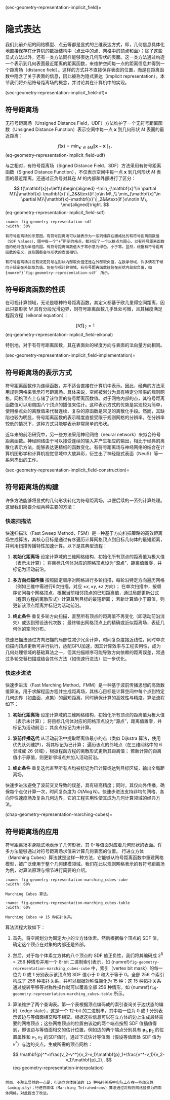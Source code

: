 (sec-geometry-representation-implicit_field)=
# 隐式表达

我们此前介绍的网格模型、点云等都是显式的三维表达方式，即，几何信息具体化地直接保存在计算机的数据结构中（点云中的点、网格中的顶点和面）；除了这些显式方法以外，还有一类方法同样能够表达几何形状的表面。这一类方法通过构造一个表示到几何表面最近距离的距离函数，来维护空间每一点的距离信息并得到一个距离场（distance field）。这样的方式并不直接保存表面的位置，而是在距离函数中隐含了关于表面的信息，因此被称为隐式表达（implicit representation）。本节我们将介绍符号距离场的概念，并讨论其在计算机中的实现。

(sec-geometry-representation-implicit_field-df)=
## 符号距离场

无符号距离场（Unsigned Distance Field，UDF）方法维护了一个无符号距离函数（Unsigned Distance Function）表示空间中每一点 $\mathbf{x}$ 到几何形状 $M$ 表面的最近距离：

$$
f(\mathbf{x})=\min_{\mathbf{x}'\in \partial M}\|\mathbf{x}-\mathbf{x}'\|_1\,.
$$ (eq-geometry-representation-implicit_field-udf)

与之相对，有符号距离场（Signed Distance Field，SDF）方法采用有符号距离函数（Signed Distance Function），不仅表示空间中每一点 $\mathbf{x}$ 到几何形状 $M$ 表面的最近距离，还通过正负号对其在 $M$ 的内部和外部进行了区分：

$$
f(\mathbf{x})=\left\{\begin{aligned}
-\min_{\mathbf{x}'\in \partial M}\|\mathbf{x}-\mathbf{x}'\|_2&&\text{if }x\in M\,,\\
\min_{\mathbf{x}'\in \partial M}\|\mathbf{x}-\mathbf{x}'\|_2&&\text{if }x\notin M\,.
\end{aligned}\right.
$$ (eq-geometry-representation-implicit_field-sdf)

```{figure} fig/sdf.png
:name: fig-geometry-representation-sdf
:width: 50%

有符号距离场的示意图。有符号距离场可以被表示为一系列储存在栅格处的有符号距离函数值（SDF Values），图中每一个“+”所示的格点，都对应了一个以格点为圆心、以有符号距离函数值的绝对值为半径的圆。有符号距离函数值大于零示意为绿色，小于零。显然，根据有符号距离函数的定义，这些圆都会与形状的表面相切。
```

```{important}
有符号距离场并没有规定符号在形状内部取负值还是在外部取负值，在数学领域，许多情况下倾向于规定在外部取负值。但在可视计算领域，有符号距离函数往往在形状内部取负值，如 {numref}`fig-geometry-representation-sdf` 所示。
```

## 符号距离函数的性质

在可视计算领域，无论是哪种符号距离函数，其定义都基于欧几里得空间距离，因此只要形状 $M$ 具有分段光滑边界，则符号距离函数几乎处处可微，且其梯度满足程函方程（eikonal equation）：

$$
\|\nabla f\|_2=1
$$ (eq-geometry-representation-implicit_field-eikonal)

特别地，对于有符号距离函数，其在表面处的梯度方向与表面的法向量方向相同。

(sec-geometry-representation-implicit_field-implementation)=
## 符号距离场的表示方式

符号距离函数作为连续函数，并不适合直接在计算机中表示。因此，经典的方法采用规则网格来表示符号距离场。具体来说，空间被划分为具有特定分辨率的规则网格，网格顶点上存储了该位置的符号距离函数值。对于网格内部的点，其符号距离函数值可以用周围八个顶点的插值来估计。这种表示方式的优势是实现较为简单，使用格点处的离散值来代替连续、复杂的原函数是常见的离散化手段。然而，其缺陷也较为明显，符号距离函数的表示精度直接受限于规则网格的分辨率。在分辨率较低的情况下，这种方式只能够表示非常简单的形状。

近年来的前沿研究中，另一些方法采用神经网络（neural network）来拟合符号距离函数。神经网络由于可以接受连续的输入并产生相应的输出，相比于经典的离散化表示方法，能够表达更精细的函数变化。有符号距离场与神经网络的结合在计算机图形学和计算机视觉领域中大放异彩，衍生出了神经隐式表面（NeuS）等一系列杰出的工作。

(sec-geometry-representation-implicit_field-construction)=
## 符号距离场的构建

许多方法能够将显式的几何形状转化为符号距离场，以便后续的一系列计算处理。这里我们简要介绍两种主要的方法：

### 快速扫描法

快速扫描法（Fast Sweep Method，FSM）是一种基于方向扫描策略的高效距离场生成算法，其核心目标是通过有序遍历计算网格顶点到目标几何体的最短距离，并利用扫描传播特性加速计算。以下是其典型流程：

1. **初始化距离场**
    设定计算域的三维网格结构，初始化所有顶点的距离值为极大值（表示未计算）；
    将目标几何体对应的网格顶点设为“源点”，距离值置零，并标记为活动前沿。

2. **多方向扫描传播**
    按照固定顺序对网格进行多轮扫描，每轮沿特定方向遍历网格（例如三维中需进行6次扫描，对应 $\pm x,\pm y,\pm z$ 方向）；
    在单次扫描中，按顺序访问每个网格顶点，根据当前相邻顶点的已知距离值，通过局部更新公式（程函方程的离散形式）计算其到目标的最短距离；
    若新计算值小于原值，则更新该顶点距离并标记为活动前沿。

3. **终止条件**
    重复多轮方向扫描，直至所有顶点的距离值不再变化（即活动前沿消失）或达到预设迭代次数；
    最终输出网格顶点上的精确或近似距离场，表征几何体的空间分布。

快速扫描法通过方向扫描的局部性减少冗余计算，时间复杂度接近线性，同时单次扫描内顶点更新可并行执行，适配GPU加速，因其计算效率与工程实用性，成为几何处理领域的基础算法之一，但其扫描顺序可能导致方向依赖的距离误差，常通过多轮交替扫描或结合其他方法（如快速行进法）进一步优化。

### 快速步进法

快速步进法（Fast Marching Method，FMM）是一种基于波前传播思想的高效数值算法，用于求解程函方程并生成距离场，其核心目标是计算空间中每个点到特定几何边界（如曲面、点集）的最短距离，同时确保计算的高效性与精度。算法流程如下：

1. **初始化距离场**
    设定计算域的三维网格结构，初始化所有顶点的距离值为极大值（表示未计算）；
    将目标几何体对应的网格顶点设为“源点”，距离值置零，并标记为活动前沿；
    其余点标记为未计算。

2. **波前传播迭代**
    从活动前沿中提取距离值最小的点（类似 Dijkstra 算法，使用优先队列维护），将其标记为已计算；
    遍历该点的邻域点（在三维网格中的 6 邻域或 26 邻域），根据程函方程的离散形式更新其距离值；
    若新计算的距离值小于原值，则更新邻域点并加入活动前沿。

3. **终止条件**
    重复迭代直至所有点均被标记为已计算或达到目标区域，输出全局距离场。

快速步进法避免了波前交叉导致的误差，具有较高精度；同时，其仅向外传播，确保每个点仅计算一次，时间复杂度为 $O(N\log N)$。快速步进法支持非均匀网格、各向异性速度场及复杂几何边界，它的工程实用性使其成为几何计算领域的经典方法。

(chap-geometry-representation-marching-cubes)=
## 符号距离场的应用

符号距离场本身隐式地表示了几何形状，其 0-等值面对应着几何形状的表面。许多方法能够通过对符号距离场求值来计算几何表面的位置。
行进立方体（Marching Cubes）算法就是这样一种方法，它能够从符号距离函数中重建网格模型，被广泛使用于整个几何建模领域。我们在此以规则网格表示的有符号距离场为例，对算法原理与细节进行简要的介绍。

```{figure} fig/marching-cubes-1.png
:name: fig-geometry-representation-marching_cubes-cube
:width: 60%

Marching Cubes 算法。
```

```{figure} fig/marching-cubes-2.png
:name: fig-geometry-representation-marching_cubes-table
:width: 60%

Marching Cubes 中 15 种拓扑关系。
```

算法流程大致如下：

1. 首先，将空间划分为固定大小的立方体体素。然后根据每个顶点的 SDF 值，确定这个顶点在对象的内部还是外部。
2. 然后，对于每个体素立方体的八个顶点的 SDF 值正负性，我们将其编码成 $2^8=256$ 种情形并用一个 8-bit 二进制索引表示，如 {numref}`fig-geometry-representation-marching_cubes-cube` 中，索引（vertex bit mask）的每一位为 $0$ 或 $1$ 分别表示该顶点的 SDF 值小于 $0$ 和大于等于 $0$。全部 256 个索引构成了 256 种拓扑关系，并可以根据对称性简化为 15 种；这 15 种拓扑关系通过旋转平移等对称性操作就可以覆盖全部 256 种情形。如 {numref}`fig-geometry-representation-marching_cubes-table` 所示。
3. 算法维护了两个查询表。第一个表根据顶点编码成的索引查询关于边状态的编码（edge state），这是一个 12-bit 的二进制串，其中每一位为 0 或 1 分别表示该边与等值面相交和不相交。根据这些信息可以在立方体的边上生成最终需要的网格顶点；这些网格顶点的位置由该边的两个端点按照 SDF 值插值得到，即该边与等值面相交的估计位置。例如边的两个端点分别具有 $\mathbf{p}_1,\mathbf{p}_2$ 的位置属性和 $v_1,v_2$ 的SDF值时，通过下式估计等值面（假设等值面处 SDF 值为 $v^*$）与边的交点，生成所需的顶点网格：

    $$
    \mathbf{p}^*=\frac{v_2-v^*}{v_2-v_1}\mathbf{p}_1+\frac{v^*-v_1}{v_2-v_1}\mathbf{p}_2\,.
    $$ (eq-geometry-representation-interpolation)


```{hint}

然而，不那么显然的一点是，行进立方体算法的 15 种拓扑关系中实际上存在一些歧义性（ambiguity）；行进四面体（Marching Tetrahedrons）算法通过将规则网格替换为四面体网格，对此提出了改进。
```
